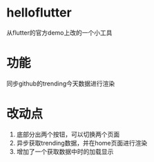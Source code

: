 # helloflutter

从flutter的官方demo上改的一个小工具

# 功能
同步github的trending今天数据进行渲染

# 改动点
1. 底部分出两个按钮，可以切换两个页面
2. 异步获取trending数据，并在home页面进行渲染
3. 增加了一个获取数据中时的加载显示
